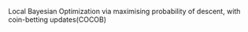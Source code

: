 Local Bayesian Optimization via maximising probability of descent, with coin-betting updates(COCOB)
